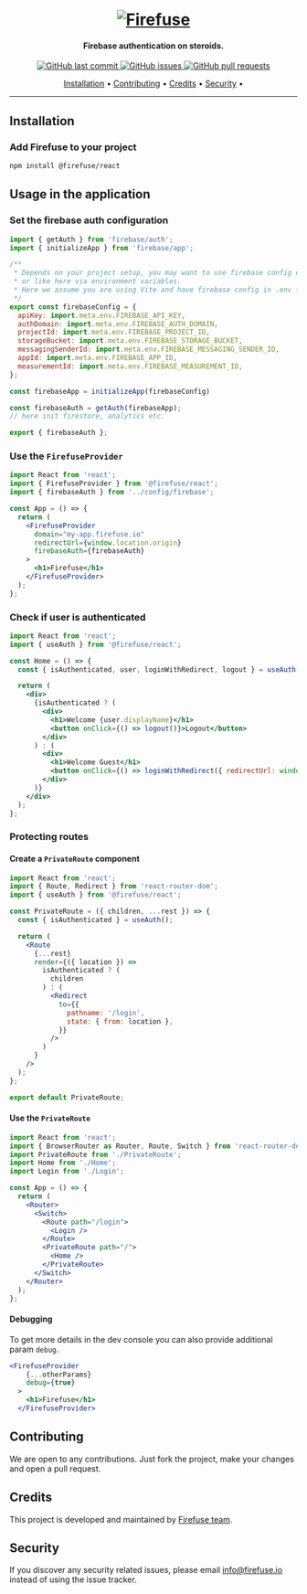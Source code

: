 <h1 align="center">
  <br>
  <a href="https://firefuse.io"><img src="https://firefuse.io/_static/icons/firefuse.svg" alt="Firefuse"></a>
</h1>

<h4 align="center">Firebase authentication on steroids.</h4>

<p align="center">
    <a href="https://github.com/1devstudio/firefuse-react/commits/master">
    <img src="https://img.shields.io/github/last-commit/1devstudio/firefuse-react.svg?style=flat-square&logo=github&logoColor=white"
         alt="GitHub last commit">
    </a>
    <a href="https://github.com/1devstudio/firefuse-react/issues">
    <img src="https://img.shields.io/github/issues-raw/1devstudio/firefuse-react.svg?style=flat-square&logo=github&logoColor=white"
         alt="GitHub issues">
    </a>    
    <a href="https://github.com/1devstudio/firefuse-react/pulls">
    <img src="https://img.shields.io/github/issues-pr-raw/1devstudio/firefuse-react.svg?style=flat-square&logo=github&logoColor=white"
         alt="GitHub pull requests">
    </a>
</p>

<p align="center">
  <a href="#installation">Installation</a> •
  <a href="#contributing">Contributing</a> •
  <a href="#credits">Credits</a> •
  <a href="#support">Security</a> •
</p>

---

## Installation

### Add Firefuse to your project

```sh
npm install @firefuse/react
```

## Usage in the application

### Set the firebase auth configuration

```jsx
import { getAuth } from 'firebase/auth';
import { initializeApp } from 'firebase/app';

/**
 * Depends on your project setup, you may want to use firebase config directly
 * or like here via environment variables.
 * Here we assume you are using Vite and have firebase config in .env file.
 */
export const firebaseConfig = {
  apiKey: import.meta.env.FIREBASE_API_KEY,
  authDomain: import.meta.env.FIREBASE_AUTH_DOMAIN,
  projectId: import.meta.env.FIREBASE_PROJECT_ID,
  storageBucket: import.meta.env.FIREBASE_STORAGE_BUCKET,
  messagingSenderId: import.meta.env.FIREBASE_MESSAGING_SENDER_ID,
  appId: import.meta.env.FIREBASE_APP_ID,
  measurementId: import.meta.env.FIREBASE_MEASUREMENT_ID,
};

const firebaseApp = initializeApp(firebaseConfig)

const firebaseAuth = getAuth(firebaseApp);
// here init firestore, analytics etc.

export { firebaseAuth };
```

### Use the `FirefuseProvider`

```jsx
import React from 'react';
import { FirefuseProvider } from '@firefuse/react';
import { firebaseAuth } from '../config/firebase';

const App = () => {
  return (
    <FirefuseProvider
      domain="my-app.firefuse.io"
      redirectUrl={window.location.origin}
      firebaseAuth={firebaseAuth}
    >
      <h1>Firefuse</h1>
    </FirefuseProvider>
  );
};
```

### Check if user is authenticated

```jsx
import React from 'react';
import { useAuth } from '@firefuse/react';

const Home = () => {
  const { isAuthenticated, user, loginWithRedirect, logout } = useAuth();

  return (
    <div>
      {isAuthenticated ? (
        <div>
          <h1>Welcome {user.displayName}</h1>
          <button onClick={() => logout()}>Logout</button>
        </div>
      ) : (
        <div>
          <h1>Welcome Guest</h1>
          <button onClick={() => loginWithRedirect({ redirectUrl: window.location.origin })}>Login</button>
        </div>
      )}
    </div>
  );
};
```

### Protecting routes

#### Create a `PrivateRoute` component

```jsx
import React from 'react';
import { Route, Redirect } from 'react-router-dom';
import { useAuth } from '@firefuse/react';

const PrivateRoute = ({ children, ...rest }) => {
  const { isAuthenticated } = useAuth();

  return (
    <Route
      {...rest}
      render={({ location }) =>
        isAuthenticated ? (
          children
        ) : (
          <Redirect
            to={{
              pathname: '/login',
              state: { from: location },
            }}
          />
        )
      }
    />
  );
};

export default PrivateRoute;
```

#### Use the `PrivateRoute`

```jsx
import React from 'react';
import { BrowserRouter as Router, Route, Switch } from 'react-router-dom';
import PrivateRoute from './PrivateRoute';
import Home from './Home';
import Login from './Login';

const App = () => {
  return (
    <Router>
      <Switch>
        <Route path="/login">
          <Login />
        </Route>
        <PrivateRoute path="/">
          <Home />
        </PrivateRoute>
      </Switch>
    </Router>
  );
};
```

#### Debugging

To get more details in the dev console you can also provide additional param `debug`.

```jsx
<FirefuseProvider
    {...otherParams}
    debug={true}
  >
    <h1>Firefuse</h1>
  </FirefuseProvider>
```

## Contributing

We are open to any contributions. Just fork the project, make your changes and open a pull request.

## Credits

This project is developed and maintained by [Firefuse team](https://firefuse.io).

## Security

If you discover any security related issues, please email [info@firefuse.io](mailto:info@firefuse.io) instead of using the issue tracker.









